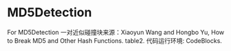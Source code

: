 # MD5Detection
For MD5Detection
一对近似碰撞块来源：Xiaoyun Wang and Hongbo Yu, How to Break MD5 and Other Hash Functions. table2.
代码运行环境: CodeBlocks.

